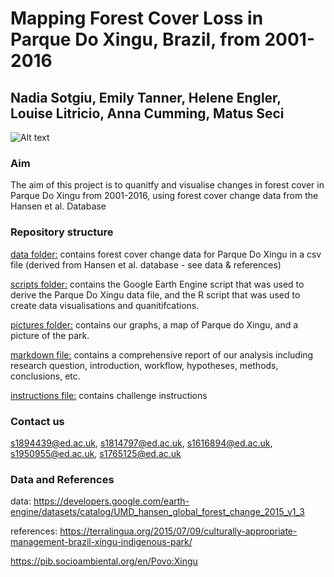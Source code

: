 # Mapping Forest Cover Loss in Parque Do Xingu, Brazil, from 2001-2016
## Nadia Sotgiu, Emily Tanner, Helene Engler, Louise Litricio, Anna Cumming, Matus Seci

![Alt text](https://github.com/EdDataScienceEES/challenge4-greoup2/blob/master/pictures/Xingu_park.png)

### Aim
The aim of this project is to quanitfy and visualise changes in forest cover in Parque Do Xingu 
from 2001-2016, using forest cover change data from the Hansen et al. Database

### Repository structure
[data folder:](https://github.com/EdDataScienceEES/challenge4-greoup2/tree/master/data) contains forest cover change data for Parque Do Xingu in a csv file 
(derived from Hansen et al. database - see data & references)

[scripts folder:](https://github.com/EdDataScienceEES/challenge4-greoup2/tree/master/scripts) contains the Google Earth Engine script that was used to derive the 
Parque Do Xingu data file, and the R script that was used to create data visualisations
and quanitifcations. 

[pictures folder:](https://github.com/EdDataScienceEES/challenge4-greoup2/tree/master/pictures) contains our graphs, a map of Parque do Xingu, and a picture of the park.

[markdown file:](https://github.com/EdDataScienceEES/challenge4-greoup2/blob/master/markdown.md) contains a comprehensive report of our analysis including research question,
introduction, workflow, hypotheses, methods, conclusions, etc. 

[instructions file:](https://github.com/EdDataScienceEES/challenge4-greoup2/blob/master/instructions.md) contains challenge instructions

### Contact us
s1894439@ed.ac.uk, s1814797@ed.ac.uk, s1616894@ed.ac.uk, s1950955@ed.ac.uk, s1765125@ed.ac.uk



### Data and References
data:
https://developers.google.com/earth-engine/datasets/catalog/UMD_hansen_global_forest_change_2015_v1_3

references:
https://terralingua.org/2015/07/09/culturally-appropriate-management-brazil-xingu-indigenous-park/

https://pib.socioambiental.org/en/Povo:Xingu


